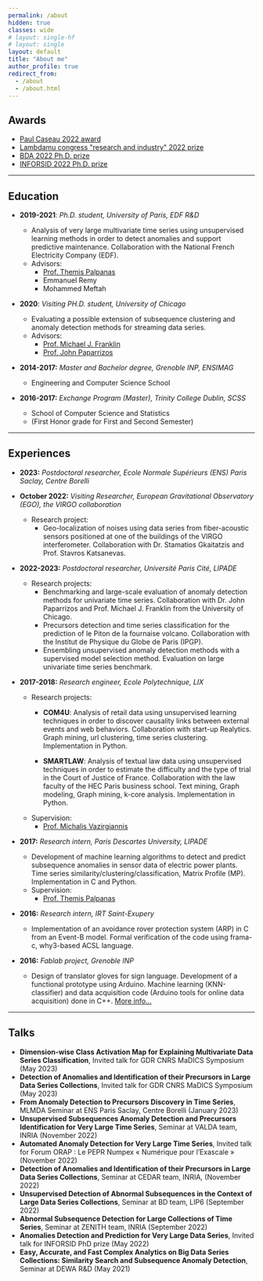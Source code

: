 ```yaml
---
permalink: /about
hidden: true
classes: wide
# layout: single-hf
# layout: single
layout: default
title: "About me"
author_profile: true
redirect_from: 
  - /about
  - /about.html
---
```


## Awards
- [Paul Caseau 2022 award](https://www.edf.fr/groupe-edf/inventer-lavenir-de-lenergie/rd-un-savoir-faire-mondial/toutes-les-actualites-de-la-rd/2022-qui-sont-les-laureats-du-prix-de-these-paul-caseau)
- [Lambdamu congress "research and industry" 2022 prize](https://www.imdr-lambdamu.eu/842_p_57532/lambda-mu-d-or.html)
- [BDA 2022 Ph.D. prize](https://bdav.irisa.fr/prix/)
- [INFORSID 2022 Ph.D. prize](http://inforsid.fr/laureatprixthese.php)

***

## Education

- **2019-2021**: *Ph.D. student, University of Paris, EDF R&D*
  - Analysis of very large multivariate time series using unsupervised learning methods in order to detect anomalies and support predictive maintenance. Collaboration with the National French Electricity Company (EDF).
  - Advisors: 
    - [Prof. Themis Palpanas](http://helios.mi.parisdescartes.fr/~themisp/) 
    - Emmanuel Remy
    - Mohammed Meftah

- **2020**: *Visiting PH.D. student, University of Chicago*
  - Evaluating a possible extension of subsequence clustering and anomaly detection methods for streaming data series.
  - Advisors:
    - [Prof. Michael J. Franklin](https://cs.uchicago.edu/people/michael-franklin/)
    - [Prof. John Paparrizos](https://www.paparrizos.org/)

- **2014-2017:** *Master and Bachelor degree, Grenoble INP, ENSIMAG*
  - Engineering and Computer Science School 

- **2016-2017:** *Exchange Program (Master), Trinity College Dublin, SCSS*
  - School of Computer Science and Statistics 
  - (First Honor grade for First and Second Semester)

***

## Experiences

- **2023:** *Postdoctoral researcher, Ecole Normale Supérieurs (ENS) Paris Saclay, Centre Borelli*

- **October 2022:** *Visiting Researcher, European Gravitational Observatory (EGO), the VIRGO collaboration*
  - Research project:
     - Geo-localization of noises using data series from fiber-acoustic sensors positioned at one of the buildings of the VIRGO interferometer. Collaboration with Dr. Stamatios Gkaitatzis and Prof. Stavros Katsanevas.

- **2022-2023:** *Postdoctoral researcher, Université Paris Cité, LIPADE*
  - Research projects:
    - Benchmarking and large-scale evaluation of anomaly detection methods for univariate time series. Collaboration with Dr. John Paparrizos and Prof. Michael J. Franklin from the University of Chicago.
    - Precursors detection and time series classification for the prediction of le Piton de la fournaise volcano. Collaboration with the Institut de Physique du Globe de Paris (IPGP).
    - Ensembling unsupervised anomaly detection methods with a supervised model selection method. Evaluation on large univariate time series benchmark.
 

- **2017-2018:** *Research engineer, Ecole Polytechnique, LIX*
  - Research projects:
    - **COM4U**:  Analysis of retail data using unsupervised learning techniques in order to discover causality links between external events and web behaviors. Collaboration with start-up Realytics. Graph mining, url clustering, time series clustering. Implementation in Python. 

    - **SMARTLAW**: Analysis of textual law data using unsupervised techniques in order to estimate the difficulty and the type of trial in the Court of Justice of France. Collaboration with the law faculty of the HEC Paris business school. Text mining, Graph modeling, Graph mining, k-core analysis. Implementation in Python.
  - Supervision:
    - [Prof. Michalis Vazirgiannis](http://www.lix.polytechnique.fr/Labo/Michalis.Vazirgiannis/)

- **2017:** *Research intern, Paris Descartes University, LIPADE*
  - Development of machine learning algorithms to detect and predict subsequence anomalies in sensor data of electric power plants. Time series similarity/clustering/classification, Matrix Profile (MP). Implementation in C and Python. 
  - Supervision:
    - [Prof. Themis Palpanas](http://helios.mi.parisdescartes.fr/~themisp/) 

- **2016:** *Research intern, IRT Saint-Exupery*
  - Implementation of an avoidance rover protection system (ARP) in C from an Event-B model. Formal verification of the code using frama-c, why3-based ACSL language.

- **2016:** *Fablab project, Grenoble INP*
  - Design of translator gloves for sign language. Development of a functional prototype using Arduino. Machine learning (KNN-classifier) and data acquisition code (Arduino tools for online data acquisition) done in C++. [More info...](http://fablab.ensimag.fr/index.php/Projet_Fablab_2016_Boniol_Demaegdt_Mallet)

***

## Talks
- **Dimension-wise Class Activation Map for Explaining Multivariate Data Series Classification**, Invited talk for GDR CNRS MaDICS Symposium (May 2023)
- **Detection of Anomalies and Identification of their Precursors in Large Data Series Collections**, Invited talk for GDR CNRS MaDICS Symposium (May 2023)
- **From Anomaly Detection to Precursors Discovery in Time Series**, MLMDA Seminar at ENS Paris Saclay, Centre Borelli (January 2023)
- **Unsupervised Subsequences Anomaly Detection and Precursors Identification for Very Large Time Series**, Seminar at VALDA team, INRIA (November 2022)
- **Automated Anomaly Detection for Very Large Time Series**, Invited talk for Forum ORAP : Le PEPR Numpex « Numérique pour l’Exascale » (November 2022)
- **Detection of Anomalies and Identification of their Precursors in Large Data Series Collections**, Seminar at CEDAR team, INRIA, (November 2022)
- **Unsupervised Detection of Abnormal Subsequences in the Context of Large Data Series Collections**, Seminar at BD team, LIP6 (September 2022)
- **Abnormal Subsequence Detection for Large Collections of Time Series**, Seminar at ZENITH team, INRIA (September 2022)
- **Anomalies Detection and Prediction for Very Large Data Series**, Invited talk for INFORSID PhD prize (May 2022)
- **Easy, Accurate, and Fast Complex Analytics on Big Data Series Collections: Similarity Search and Subsequence Anomaly Detection**, Seminar at DEWA R&D (May 2021)
